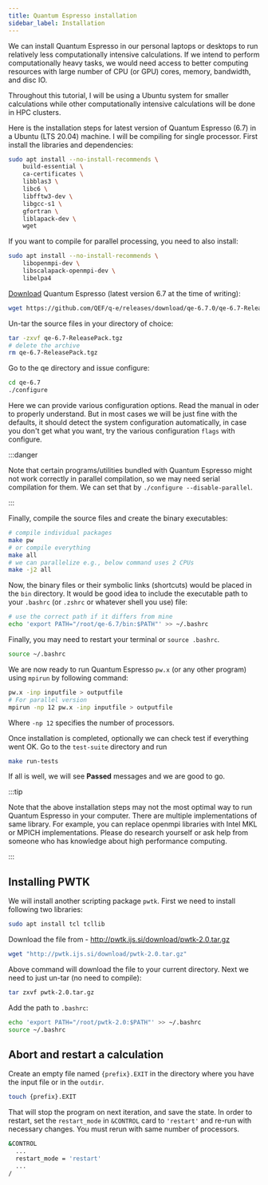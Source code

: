 ```yaml
---
title: Quantum Espresso installation
sidebar_label: Installation
---
```

We can install Quantum Espresso in our personal laptops or desktops to run
relatively less computationally intensive calculations. If we intend to perform
computationally heavy tasks, we would need access to better computing resources
with large number of CPU (or GPU) cores, memory, bandwidth, and disc IO.

Throughout this tutorial, I will be using a Ubuntu system for smaller
calculations while other computationally intensive calculations will be done in
HPC clusters.

Here is the installation steps for latest version of Quantum Espresso (6.7) in a
Ubuntu (LTS 20.04) machine. I will be compiling for single processor. First
install the libraries and dependencies:

```bash
sudo apt install --no-install-recommends \
    build-essential \
    ca-certificates \
    libblas3 \
    libc6 \
    libfftw3-dev \
    libgcc-s1 \
    gfortran \
    liblapack-dev \
    wget
```

If you want to compile for parallel processing, you need to also install:
```bash
sudo apt install --no-install-recommends \
    libopenmpi-dev \
    libscalapack-openmpi-dev \
    libelpa4
```

[Download](https://github.com/QEF/q-e/releases) Quantum Espresso (latest version
6.7 at the time of writing):
```bash
wget https://github.com/QEF/q-e/releases/download/qe-6.7.0/qe-6.7-ReleasePack.tgz
```

Un-tar the source files in your directory of choice:
```bash
tar -zxvf qe-6.7-ReleasePack.tgz
# delete the archive
rm qe-6.7-ReleasePack.tgz
```

Go to the qe directory and issue configure:
```bash
cd qe-6.7
./configure
```

Here we can provide various configuration options. Read the manual in oder to
properly understand. But in most cases we will be just fine with the defaults,
it should detect the system configuration automatically, in case you don't get
what you want, try the various configuration `flags` with configure.

:::danger

Note that certain programs/utilities bundled with Quantum Espresso might not
work correctly in parallel compilation, so we may need serial compilation for
them. We can set that by `./configure --disable-parallel`.

:::

Finally, compile the source files and create the binary executables:
```bash
# compile individual packages
make pw
# or compile everything
make all
# we can parallelize e.g., below command uses 2 CPUs
make -j2 all
```

Now, the binary files or their symbolic links (shortcuts) would be placed in the
`bin` directory. It would be good idea to include the executable path to your
`.bashrc` (or `.zshrc` or whatever shell you use) file:
```bash
# use the correct path if it differs from mine
echo 'export PATH="/root/qe-6.7/bin:$PATH"' >> ~/.bashrc
```

Finally, you may need to restart your terminal or `source .bashrc`.
```bash
source ~/.bashrc
```

We are now ready to run Quantum Espresso `pw.x` (or any other program) using
`mpirun` by following command:
```bash
pw.x -inp inputfile > outputfile
# For parallel version
mpirun -np 12 pw.x -inp inputfile > outputfile
```
Where `-np 12` specifies the number of processors.

Once installation is completed, optionally we can check test if everything went
OK. Go to the `test-suite` directory and run
```bash
make run-tests
```
If all is well, we will see **Passed** messages and we are good to go.

:::tip

Note that the above installation steps may not the most optimal way to run
Quantum Espresso in your computer. There are multiple implementations of same
library. For example, you can replace openmpi libraries with Intel MKL or MPICH
implementations. Please do research yourself or ask help from someone who has
knowledge about high performance computing.

:::

## Installing PWTK
We will install another scripting package `pwtk`. First we need to install
following two libraries:
```bash
sudo apt install tcl tcllib
```

Download the file from - <http://pwtk.ijs.si/download/pwtk-2.0.tar.gz>
```bash
wget "http://pwtk.ijs.si/download/pwtk-2.0.tar.gz"
```

Above command will download the file to your current directory. Next we need to
just un-tar (no need to compile):
```bash
tar zxvf pwtk-2.0.tar.gz
```

Add the path to `.bashrc`:
```bash
echo 'export PATH="/root/pwtk-2.0:$PATH"' >> ~/.bashrc
source ~/.bashrc
```

## Abort and restart a calculation

Create an empty file named `{prefix}.EXIT` in the directory where you have the
input file or in the `outdir`.
```bash
touch {prefix}.EXIT
```

That will stop the program on next iteration, and save the state. In order to
restart, set the `restart_mode` in `&CONTROL` card to `'restart'` and re-run
with necessary changes. You must rerun with same number of processors.

```bash
&CONTROL
  ...
  restart_mode = 'restart'
  ...
/
```

